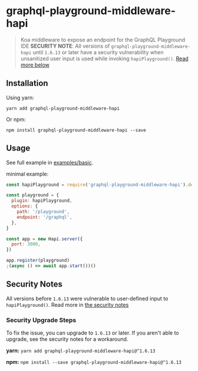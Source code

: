 # graphql-playground-middleware-hapi

> Koa middleware to expose an endpoint for the GraphQL Playground IDE
> **SECURITY NOTE**: All versions of `graphql-playground-middleware-hapi` until `1.6.13` or later have a security vulnerability when unsanitized user input is used while invoking `hapiPlayground()`. [Read more below](#security-notes)

## Installation

Using yarn:

```console
yarn add graphql-playground-middleware-hapi
```

Or npm:

```console
npm install graphql-playground-middleware-hapi --save
```

## Usage

See full example in [examples/basic](https://github.com/prisma/graphql-playground/tree/master/packages/graphql-playground-middleware-hapi/examples/basic).

minimal example:

```js
const hapiPlayground = require('graphql-playground-middleware-hapi').default

const playground = {
  plugin: hapiPlayground,
  options: {
    path: '/playground',
    endpoint: '/graphql',
  },
}

const app = new Hapi.server({
  port: 3000,
})

app.register(playground)
;(async () => await app.start())()
```

## Security Notes

All versions before `1.6.13` were vulnerable to user-defined input to `hapiPlayground()`. Read more in [the security notes](https://github.com/prisma/graphql-playground/tree/master/SECURITY.md)

### Security Upgrade Steps

To fix the issue, you can upgrade to `1.6.13` or later. If you aren't able to upgrade, see the security notes for a workaround.

**yarn:**
`yarn add graphql-playground-middleware-hapi@^1.6.13`

**npm:**
`npm install --save graphql-playground-middleware-hapi@^1.6.13`
